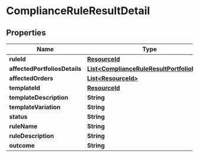 

# ComplianceRuleResultDetail


## Properties

| Name | Type | Description | Notes |
|------------ | ------------- | ------------- | -------------|
|**ruleId** | [**ResourceId**](ResourceId.md) |  |  |
|**affectedPortfoliosDetails** | [**List&lt;ComplianceRuleResultPortfolioDetail&gt;**](ComplianceRuleResultPortfolioDetail.md) |  |  |
|**affectedOrders** | [**List&lt;ResourceId&gt;**](ResourceId.md) |  |  |
|**templateId** | [**ResourceId**](ResourceId.md) |  |  |
|**templateDescription** | **String** |  |  |
|**templateVariation** | **String** |  |  |
|**status** | **String** |  |  |
|**ruleName** | **String** |  |  |
|**ruleDescription** | **String** |  |  |
|**outcome** | **String** |  |  |



